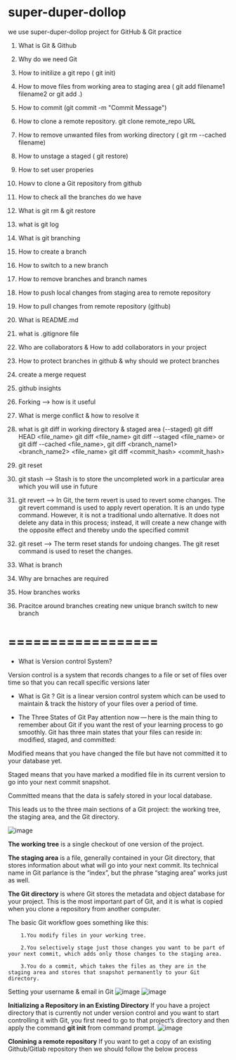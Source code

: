 # super-duper-dollop
we use super-duper-dollop project for GitHub &amp; Git practice

1) What is Git & Github
2) Why do we need Git
3) How to initilize a git repo ( git init)
4) How to move files from working area to staging area ( git add filename1 filename2 or git add .)
5) How to commit  (git commit -m "Commit Message")
6) How to clone a remote repository. git clone remote_repo URL
7) How to remove unwanted files from working directory  ( git rm --cached filename)
8) How to unstage a staged ( git restore)
9) How to set user properies
10) Howv to clone a Git repository from github
11) How to check all the branches do we have
12) What is git rm & git restore
13) what is git log
14) What is git branching 
15) How to create a branch
16) How to switch to a new branch
17) How to remove branches and branch names
18) How to push local changes from staging area to remote repository
19) How to pull changes from remote repository (github)
20) What is README.md
21) what is .gitignore file
22) Who are collaborators & How to add collaborators in your project
22) How to protect branches in github & why should we protect branches
23) create a merge request
24) github insights
25) Forking --> how is it useful
26) What is merge conflict & how to resolve it
27) what is git diff in working directory  & staged area (--staged)
        git diff HEAD <file_name>
        git diff <file_name>
        git diff --staged <file_name> or  git diff --cached <file_name>,
        git diff <branch_name1> <branch_name2> <file_name>
        git diff <commit_hash> <commit_hash> 

28) git reset
29) git stash --> Stash is to store the uncompleted work in a particular area which you will use in future
30) git revert -->  In Git, the term revert is used to revert some changes. The git revert command is used to apply revert operation. It is an undo type command. However, it is not a traditional undo alternative. It does not delete any data in this process; instead, it will create a new change with the opposite effect and thereby undo the specified commit
31) git reset --> The term reset stands for undoing changes. The git reset command is used to reset the changes.









1) What is branch
2) Why are brnaches are required
3) How branches works
4) Pracitce around branches
creating new unique branch
switch to new branch

==================
===================



* What is Version control System?

Version control is a system that records changes to a file or set of files over time so that you can recall specific versions later

* What is Git ?
Git is a linear version control system which can be used to maintain & track the history of your files over a period of time.

* The Three States of Git
Pay attention now — here is the main thing to remember about Git if you want the rest of your learning process to go smoothly. Git has three main states that your files can reside in: modified, staged, and committed:

Modified means that you have changed the file but have not committed it to your database yet.

Staged means that you have marked a modified file in its current version to go into your next commit snapshot.

Committed means that the data is safely stored in your local database.

This leads us to the three main sections of a Git project: the working tree, the staging area, and the Git directory.

![image](https://user-images.githubusercontent.com/117242284/200162445-669e0e43-4a6c-40b0-8e78-9d6217d0aaa4.png)


**The working tree** is a single checkout of one version of the project.

**The staging area** is a file, generally contained in your Git directory, that stores information about what will go into your next commit. Its technical name in Git parlance is the “index”, but the phrase “staging area” works just as well.

**The Git directory** is where Git stores the metadata and object database for your project. This is the most important part of Git, and it is what is copied when you clone a repository from another computer.

The basic Git workflow goes something like this:

        1.You modify files in your working tree.

        2.You selectively stage just those changes you want to be part of your next commit, which adds only those changes to the staging area.

        3.You do a commit, which takes the files as they are in the staging area and stores that snapshot permanently to your Git directory.
        
 
 Setting your username & email in Git
 ![image](https://user-images.githubusercontent.com/117242284/200162799-59bb03b3-601f-4ff5-9783-c7a5cc083ba5.png)
![image](https://user-images.githubusercontent.com/117242284/200162831-9e51bbb6-b121-4456-8496-d6742489e0db.png)


**Initializing a Repository in an Existing Directory**
        If you have a project directory that is currently not under version control and you want to start controlling it with Git, you first need to go to that project’s directory and then apply the command **git init** from command prompt.
        ![image](https://user-images.githubusercontent.com/117242284/200162957-d352aa6d-9020-46e2-8c67-110ca5166cb4.png)

**Clonining a remote repository**
        If you want to get a copy of an existing Github/Gitlab repository then we should follow the below process
        

        

